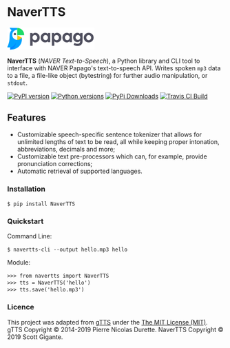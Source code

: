 # NaverTTS

![Papago Logo](papago.svg)

**NaverTTS** (*NAVER Text-to-Speech*), a Python library and CLI tool to interface with NAVER Papago's text-to-speech API. 
Writes spoken `mp3` data to a file, a file-like object (bytestring) for further audio
manipulation, or `stdout`.

[![PyPI version](https://img.shields.io/pypi/v/NaverTTS.svg)](https://pypi.org/project/NaverTTS/)
[![Python versions](https://img.shields.io/pypi/pyversions/NaverTTS.svg)](https://pypi.org/project/NaverTTS/)
[![PyPi Downloads](http://pepy.tech/badge/NaverTTS)](http://pepy.tech/project/NaverTTS)
[![Travis CI Build](https://api.travis-ci.com/KrishnaswamyLab/phate.svg?branch=master)](https://travis-ci.com/KrishnaswamyLab/PHATE)

## Features

-   Customizable speech-specific sentence tokenizer that allows for unlimited lengths of text to be read, all while keeping proper intonation, abbreviations, decimals and more;
-   Customizable text pre-processors which can, for example, provide pronunciation corrections;
-   Automatic retrieval of supported languages.

### Installation

    $ pip install NaverTTS

### Quickstart

Command Line:

    $ navertts-cli --output hello.mp3 hello

Module:

    >>> from navertts import NaverTTS
    >>> tts = NaverTTS('hello')
    >>> tts.save('hello.mp3')

### Licence

This project was adapted from [gTTS](https://github.com/pndurette/gTTS) under the [The MIT License (MIT)](LICENSE). gTTS Copyright © 2014-2019 Pierre Nicolas Durette. NaverTTS Copyright © 2019 Scott Gigante.
